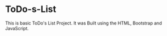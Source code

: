 # ToDo-s-List
This is basic ToDo's List Project. It was Built using the HTML, Bootstrap and JavaScript.
